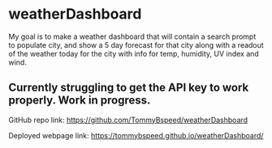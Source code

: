 # weatherDashboard

My goal is to make a weather dashboard that will contain a search prompt to populate city, and show a 5 day forecast for that city along with a readout of the weather today for the city with info for temp, humidity, UV index and wind.

## Currently struggling to get the API key to work properly. Work in progress.

GitHub repo link: https://github.com/TommyBspeed/weatherDashboard

Deployed webpage link: https://tommybspeed.github.io/weatherDashboard/
